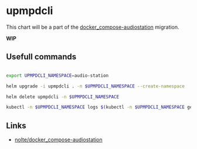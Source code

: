 # upmpdcli



This chart will be a part of the [docker_compose-audiostation](https://github.com/nolte/docker_compose-audiostation) migration.

**WIP**
## Usefull commands

```bash

export UPMPDCLI_NAMESPACE=audio-station

helm upgrade -i upmpdcli . -n $UPMPDCLI_NAMESPACE --create-namespace 

helm delete upmpdcli -n $UPMPDCLI_NAMESPACE

kubectl -n $UPMPDCLI_NAMESPACE logs $(kubectl -n $UPMPDCLI_NAMESPACE get pods -l app.kubernetes.io/name=upmpdcli -ojson | jq -r '.items[0].metadata.name') -f
```

## Links

* [nolte/docker_compose-audiostation](https://github.com/nolte/docker_compose-audiostation/blob/master/docker-compose.yml)
